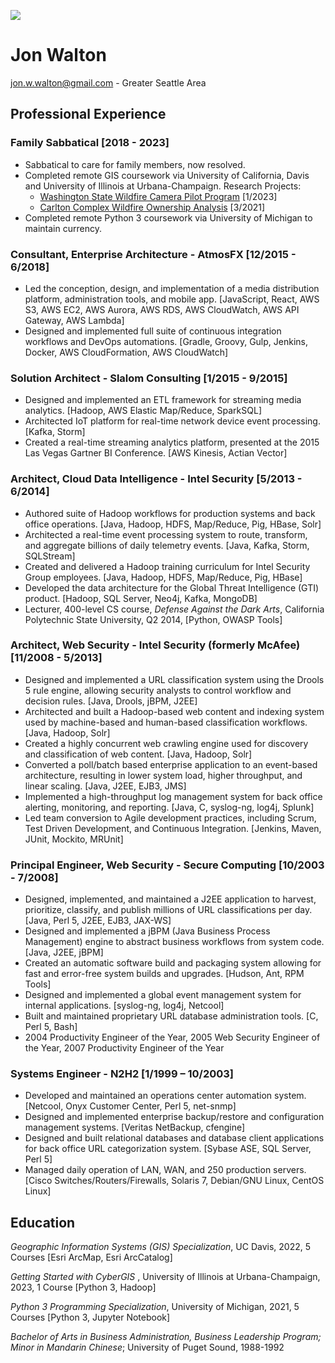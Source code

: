 [![](https://img.shields.io/badge/PDF-Download-1abc9c?style=for-the-badge)](https://github.com/waltonjw/resume/releases/latest/download/jon_walton_resume.pdf)


# Jon Walton

[jon.w.walton@gmail.com](mailto:jon.w.walton@gmail.com) - Greater Seattle Area

## Professional Experience

### Family Sabbatical [2018 - 2023]
- Sabbatical to care for family members, now resolved.
- Completed remote GIS coursework via University of California, Davis and University of Illinois at Urbana-Champaign.  Research Projects:
  - [Washington State Wildfire Camera Pilot Program](https://waltonjw.github.io/wildfire-camera-pilot) [1/2023]
  - [Carlton Complex Wildfire Ownership Analysis](https://waltonjw.github.io/carlton-fire-ownership) [3/2021]
- Completed remote Python 3 coursework via University of Michigan to maintain currency.

### Consultant, Enterprise Architecture - AtmosFX  [12/2015 - 6/2018]
- Led the conception, design, and implementation of a media distribution platform, administration tools, and mobile app.  [JavaScript, React, AWS S3, AWS EC2, AWS Aurora, AWS RDS, AWS CloudWatch, AWS API Gateway, AWS Lambda]
- Designed and implemented full suite of continuous integration workflows and DevOps automations. [Gradle, Groovy, Gulp, Jenkins, Docker, AWS CloudFormation, AWS CloudWatch]

### Solution Architect - Slalom Consulting [1/2015 - 9/2015]
- Designed and implemented an ETL framework for streaming media analytics. [Hadoop, AWS Elastic Map/Reduce, SparkSQL]
- Architected IoT platform for real-time network device event processing. [Kafka, Storm]
- Created a real-time streaming analytics platform, presented at the 2015 Las Vegas Gartner BI Conference. [AWS Kinesis, Actian Vector]

### Architect, Cloud Data Intelligence - Intel Security [5/2013 - 6/2014]
- Authored suite of Hadoop workflows for production systems and back office operations. [Java, Hadoop, HDFS, Map/Reduce, Pig, HBase, Solr]
- Architected a real-time event processing system to route, transform, and aggregate billions of daily telemetry events. [Java, Kafka, Storm, SQLStream]
- Created and delivered a Hadoop training curriculum for Intel Security Group employees. [Java, Hadoop, HDFS, Map/Reduce, Pig, HBase]
- Developed the data architecture for the Global Threat Intelligence (GTI) product. [Hadoop, SQL Server, Neo4j, Kafka, MongoDB]
- Lecturer, 400-level CS course, *Defense Against the Dark Arts*, California Polytechnic State University, Q2 2014, [Python, OWASP Tools]

### Architect, Web Security - Intel Security (formerly McAfee) [11/2008 - 5/2013]
- Designed and implemented a URL classification system using the Drools 5 rule engine, allowing security analysts to control workflow and decision rules. [Java, Drools, jBPM, J2EE]
- Architected and built a Hadoop-based web content and indexing system used by machine-based and human-based classification workflows. [Java, Hadoop, Solr]
- Created a highly concurrent web crawling engine used for discovery and classification of web content. [Java, Hadoop, Solr]
- Converted a poll/batch based enterprise application to an event-based architecture, resulting in lower system load, higher throughput, and linear scaling. [Java, J2EE, EJB3, JMS]
- Implemented a high-throughput log management system for back office alerting, monitoring, and reporting. [Java, C, syslog-ng, log4j, Splunk]
- Led team conversion to Agile development practices, including Scrum, Test Driven Development, and Continuous Integration. [Jenkins, Maven, JUnit, Mockito, MRUnit]

### Principal Engineer, Web Security - Secure Computing [10/2003 - 7/2008]
- Designed, implemented, and maintained a J2EE application to harvest, prioritize, classify, and publish millions of URL classifications per day. [Java, Perl 5, J2EE, EJB3, JAX-WS]
- Designed and implemented a jBPM (Java Business Process Management) engine to abstract business workflows from system code. [Java, J2EE, jBPM]
- Created an automatic software build and packaging system allowing for fast and error-free system builds and upgrades. [Hudson, Ant, RPM Tools]
- Designed and implemented a global event management system for internal applications. [syslog-ng, log4j, Netcool]
- Built and maintained proprietary URL database administration tools. [C, Perl 5, Bash]
- 2004 Productivity Engineer of the Year, 2005 Web Security Engineer of the Year, 2007 Productivity Engineer of the Year

### Systems Engineer - N2H2 [1/1999 – 10/2003]
- Developed and maintained an operations center automation system. [Netcool, Onyx Customer Center, Perl 5, net-snmp]
- Designed and implemented enterprise backup/restore and configuration management systems. [Veritas NetBackup, cfengine]
- Designed and built relational databases and database client applications for back office URL categorization system. [Sybase ASE, SQL Server, Perl 5]
- Managed daily operation of LAN, WAN, and 250 production servers. [Cisco Switches/Routers/Firewalls, Solaris 7, Debian/GNU Linux, CentOS Linux]

## Education
*Geographic Information Systems (GIS) Specialization*, UC Davis, 2022, 5 Courses [Esri ArcMap, Esri ArcCatalog]

*Getting Started with CyberGIS* , University of Illinois at Urbana-Champaign, 2023, 1 Course [Python 3, Hadoop]

*Python 3 Programming Specialization*, University of Michigan, 2021, 5 Courses [Python 3, Jupyter Notebook]

*Bachelor of Arts in Business Administration, Business Leadership Program; Minor in Mandarin Chinese*; University of Puget Sound, 1988-1992
